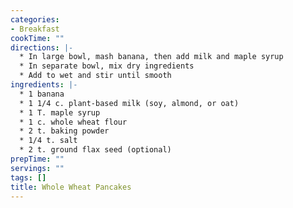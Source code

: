 ```yaml
---
categories:
- Breakfast
cookTime: ""
directions: |-
  * In large bowl, mash banana, then add milk and maple syrup
  * In separate bowl, mix dry ingredients
  * Add to wet and stir until smooth
ingredients: |-
  * 1 banana
  * 1 1/4 c. plant-based milk (soy, almond, or oat)
  * 1 T. maple syrup
  * 1 c. whole wheat flour
  * 2 t. baking powder
  * 1/4 t. salt
  * 2 t. ground flax seed (optional)
prepTime: ""
servings: ""
tags: []
title: Whole Wheat Pancakes
---
```

